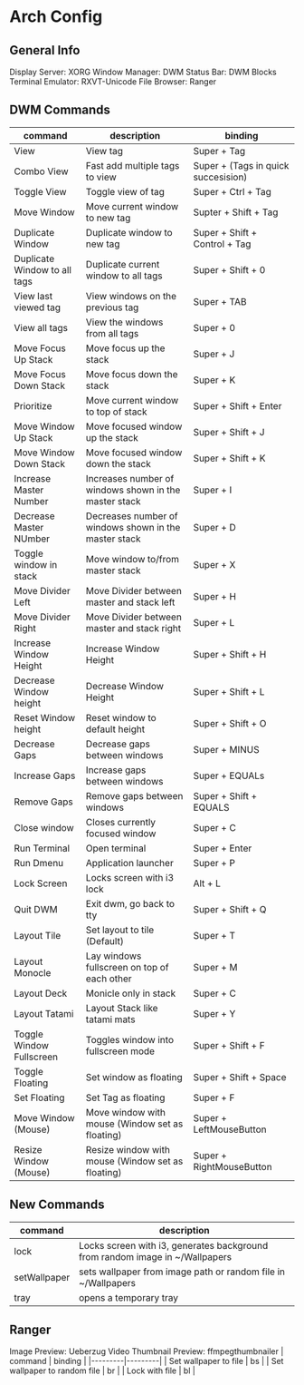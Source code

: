 # Arch Config

## General Info
Display Server: XORG
Window Manager: DWM
Status Bar: DWM Blocks
Terminal Emulator: RXVT-Unicode
File Browser: Ranger

## DWM Commands
| command | description | binding |
|---------|-------------|---------|
| View | View tag| Super + Tag|
| Combo View | Fast add multiple tags to view | Super + (Tags in quick succesision)|
| Toggle View | Toggle view of tag | Super + Ctrl + Tag|
| Move Window | Move current window to new tag| Supter + Shift + Tag |
| Duplicate Window | Duplicate window to new tag | Super + Shift + Control + Tag |
| Duplicate Window to all tags | Duplicate current window to all tags | Super + Shift + 0|
| View last viewed tag| View windows on the previous tag | Super + TAB |
| View all tags | View the windows from all tags | Super + 0|
| Move Focus Up Stack | Move focus up the stack | Super + J |
| Move Focus Down Stack | Move focus down the stack | Super + K|
| Prioritize | Move current window to top of stack | Super + Shift + Enter |
| Move Window Up Stack | Move focused window up the stack | Super + Shift + J |
| Move Window Down Stack | Move focused window down the stack | Super + Shift + K |
| Increase Master Number | Increases number of windows shown in the master stack | Super + I|
| Decrease Master NUmber | Decreases number of windows shown in the master stack | Super + D|
| Toggle window in stack | Move window to/from master stack | Super + X |
| Move Divider Left| Move Divider between master and stack left | Super + H |
| Move Divider Right | Move Divider between master and stack right | Super + L |
| Increase Window Height | Increase Window Height | Super + Shift + H |
| Decrease Window height | Decrease Window Height | Super + Shift + L |
| Reset Window height | Reset window to default height | Super + Shift + O|
| Decrease Gaps | Decrease gaps between windows | Super + MINUS |
| Increase Gaps | Increase gaps between windows | Super + EQUALs |
| Remove Gaps | Remove gaps between windows | Super + Shift + EQUALS |
| Close window | Closes currently focused window | Super + C | 
| Run Terminal | Open terminal | Super + Enter |
| Run Dmenu | Application launcher | Super + P |
| Lock Screen | Locks screen with i3 lock | Alt + L|
| Quit DWM | Exit dwm, go back to tty | Super + Shift + Q |
| Layout Tile | Set layout to tile (Default) | Super + T |
| Layout Monocle | Lay windows fullscreen on top of each other | Super + M |
| Layout Deck | Monicle only in stack | Super + C |
| Layout Tatami | Layout Stack like tatami mats | Super + Y |
| Toggle Window Fullscreen | Toggles window into fullscreen mode | Super + Shift + F |
| Toggle Floating | Set window as floating | Super + Shift + Space |
| Set Floating | Set Tag as floating | Super + F |
| Move Window (Mouse) | Move window with mouse (Window set as floating) | Super + LeftMouseButton |
| Resize Window (Mouse) | Resize window with mouse (Window set as floating) | Super + RightMouseButton |


## New Commands
| command | description |
|---------|-------------|
| lock | Locks screen with i3, generates background from random image in ~/Wallpapers |
| setWallpaper | sets wallpaper from image path or random file in ~/Wallpapers |
| tray | opens a temporary tray | 

## Ranger
Image Preview: Ueberzug
Video Thumbnail Preview: ffmpegthumbnailer
| command | binding |
|---------|---------|
| Set wallpaper to file | bs |
| Set wallpaper to random file | br |
| Lock with file | bl |
